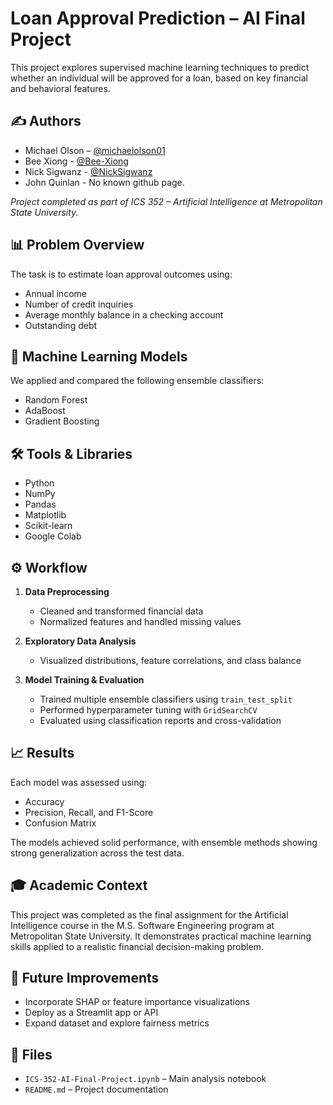 # Loan Approval Prediction – AI Final Project

This project explores supervised machine learning techniques to predict whether an individual will be approved for a loan, based on key financial and behavioral features.
## ✍️ Authors


- Michael Olson – [@michaelolson01](https://github.com/michaelolson01)
- Bee Xiong - [@Bee-Xiong](https://github.com/Bee-Xiong)
- Nick Sigwanz - [@NickSigwanz](https://github.com/NickSigwanz)
- John Quinlan - No known github page.

*Project completed as part of ICS 352 – Artificial Intelligence at Metropolitan State University.*

## 📊 Problem Overview

The task is to estimate loan approval outcomes using:
- Annual income
- Number of credit inquiries
- Average monthly balance in a checking account
- Outstanding debt

## 🧠 Machine Learning Models

We applied and compared the following ensemble classifiers:
- Random Forest
- AdaBoost
- Gradient Boosting

## 🛠️ Tools & Libraries

- Python
- NumPy
- Pandas
- Matplotlib
- Scikit-learn
- Google Colab

## ⚙️ Workflow

1. **Data Preprocessing**
   - Cleaned and transformed financial data
   - Normalized features and handled missing values

2. **Exploratory Data Analysis**
   - Visualized distributions, feature correlations, and class balance

3. **Model Training & Evaluation**
   - Trained multiple ensemble classifiers using `train_test_split`
   - Performed hyperparameter tuning with `GridSearchCV`
   - Evaluated using classification reports and cross-validation

## 📈 Results

Each model was assessed using:
- Accuracy
- Precision, Recall, and F1-Score
- Confusion Matrix

The models achieved solid performance, with ensemble methods showing strong generalization across the test data.

## 🎓 Academic Context

This project was completed as the final assignment for the Artificial Intelligence course in the M.S. Software Engineering program at Metropolitan State University. It demonstrates practical machine learning skills applied to a realistic financial decision-making problem.

## 🚀 Future Improvements

- Incorporate SHAP or feature importance visualizations
- Deploy as a Streamlit app or API
- Expand dataset and explore fairness metrics

## 📁 Files

- `ICS-352-AI-Final-Project.ipynb` – Main analysis notebook
- `README.md` – Project documentation
